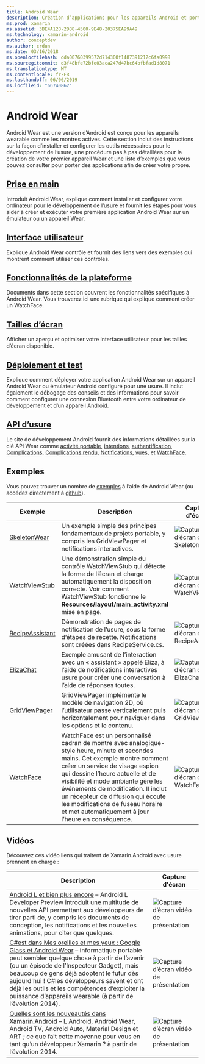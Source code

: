```yaml
---
title: Android Wear
description: Création d’applications pour les appareils Android et portable.
ms.prod: xamarin
ms.assetid: 3BE4A128-2D88-4500-9E48-20375EA99A49
ms.technology: xamarin-android
author: conceptdev
ms.author: crdun
ms.date: 03/16/2018
ms.openlocfilehash: dda00760399572d714300f1487391212c6fa0998
ms.sourcegitcommit: d3f48bfe72bfe03aca247d47bc64bfbfad1d8071
ms.translationtype: MT
ms.contentlocale: fr-FR
ms.lasthandoff: 06/06/2019
ms.locfileid: "66740862"
---
```

# <a name="android-wear"></a>Android Wear

Android Wear est une version d’Android est conçu pour les appareils wearable comme les montres actives. Cette section inclut des instructions sur la façon d’installer et configurer les outils nécessaires pour le développement de l’usure, une procédure pas à pas détaillées pour la création de votre premier appareil Wear et une liste d’exemples que vous pouvez consulter pour porter des applications afin de créer votre propre.

##  <a name="getting-startedandroidwearget-startedindexmd"></a>[Prise en main](~/android/wear/get-started/index.md)

Introduit Android Wear, explique comment installer et configurer votre ordinateur pour le développement de l’usure et fournit les étapes pour vous aider à créer et exécuter votre première application Android Wear sur un émulateur ou un appareil Wear.

##  <a name="user-interfaceandroidwearuser-interfaceindexmd"></a>[Interface utilisateur](~/android/wear/user-interface/index.md)

Explique Android Wear contrôle et fournit des liens vers des exemples qui montrent comment utiliser ces contrôles.

##  <a name="platform-featuresandroidwearplatformindexmd"></a>[Fonctionnalités de la plateforme](~/android/wear/platform/index.md)

Documents dans cette section couvrent les fonctionnalités spécifiques à Android Wear. Vous trouverez ici une rubrique qui explique comment créer un WatchFace.

##  <a name="screen-sizesandroidwearscreen-sizesmd"></a>[Tailles d’écran](~/android/wear/screen-sizes.md)

Afficher un aperçu et optimiser votre interface utilisateur pour les tailles d’écran disponible.

##  <a name="deployment--testingandroidweardeploy-testindexmd"></a>[Déploiement et test](~/android/wear/deploy-test/index.md)

Explique comment déployer votre application Android Wear sur un appareil Android Wear ou émulateur Android configuré pour une usure. Il inclut également le débogage des conseils et des informations pour savoir comment configurer une connexion Bluetooth entre votre ordinateur de développement et d’un appareil Android.

##  <a name="wear-apishttpsdeveloperandroidcomreferenceandroidsupportwearable"></a>[API d’usure](https://developer.android.com/reference/android/support/wearable)

Le site de développement Android fournit des informations détaillées sur la clé API Wear comme [activité portable](https://developer.android.com/reference/android/support/wearable/activity/package-summary.html), [intentions](https://developer.android.com/reference/com/google/android/wearable/intent/package-summary.html), [authentification](https://developer.android.com/reference/android/support/wearable/authentication/package-summary.html), [ Complications](https://developer.android.com/reference/android/support/wearable/complications/package-summary.html), [Complications rendu](https://developer.android.com/reference/android/support/wearable/complications/rendering/package-summary.html), [Notifications](https://developer.android.com/reference/android/support/wearable/notifications/package-summary.html), [vues](https://developer.android.com/reference/android/support/wearable/view/package-summary.html), et [WatchFace](https://developer.android.com/reference/android/support/wearable/watchface/package-summary.html).



## <a name="samples"></a>Exemples

Vous pouvez trouver un nombre de [exemples](https://developer.xamarin.com/samples/android/Android%20Wear/) à l’aide de Android Wear (ou accédez directement à [github](https://github.com/xamarin/monodroid-samples/tree/master/wear)).

|Exemple|Description|Capture d'écran|
|--- |--- |--- |
|[SkeletonWear](https://developer.xamarin.com/samples/monodroid/wear/SkeletonWear/)|Un exemple simple des principes fondamentaux de projets portable, y compris les GridViewPager et notifications interactives.|![Capture d’écran de Skeletonwear](images/skeleton.png)|
|[WatchViewStub](https://developer.xamarin.com/samples/monodroid/wear/WatchViewStub/)|Une démonstration simple du contrôle WatchViewStub qui détecte la forme de l’écran et charge automatiquement la disposition correcte. Voir comment WatchViewStub fonctionne le **Resources/layout/main_activity.xml** mise en page.|![Capture d’écran de WatchViewStub](images/watchview.png)|
|[RecipeAssistant](https://developer.xamarin.com/samples/monodroid/wear/RecipeAssistant/)|Démonstration de pages de notification de l’usure, sous la forme d’étapes de recette. Notifications sont créées dans RecipeService.cs.|![Capture d’écran de RecipeAssistant](images/recipeassist.png)|
|[ElizaChat](https://developer.xamarin.com/samples/monodroid/wear/ElizaChat/)|Exemple amusant de l’interaction avec un « assistant » appelé Eliza, à l’aide de notifications interactives usure pour créer une conversation à l’aide de réponses toutes.|![Capture d’écran de ElizaChat](images/eliza.png)|
|[GridViewPager](https://developer.xamarin.com/samples/monodroid/wear/GridViewPager/)|GridViewPager implémente le modèle de navigation 2D, où l’utilisateur passe verticalement puis horizontalement pour naviguer dans les options et le contenu.|![Capture d’écran de GridViewPager](images/gridviewpager.png)|
|[WatchFace](https://developer.xamarin.com/samples/monodroid/wear/WatchFace)|WatchFace est un personnalisé cadran de montre avec analogique-style heure, minute et secondes mains. Cet exemple montre comment créer un service de visage espion qui dessine l’heure actuelle et de visibilité et mode ambiante gère les événements de modification. Il inclut un récepteur de diffusion qui écoute les modifications de fuseau horaire et met automatiquement à jour l’heure en conséquence.|![Capture d’écran de WatchFace](images/gridviewpager.png)|


##  <a name="videos"></a>Vidéos

Découvrez ces vidéo liens qui traitent de Xamarin.Android avec usure prennent en charge :

|Description|Capture d'écran|
|--- |--- |
|[Android L et bien plus encore](https://blog.xamarin.com/webinar-recording-android-l-and-so-much-more/) &ndash; Android L Developer Preview introduit une multitude de nouvelles API permettant aux développeurs de tirer parti de, y compris les documents de conception, les notifications et les nouvelles animations, pour citer que quelques.|![Capture d’écran vidéo de présentation](images/video-android-l.png)|
|[C#est dans Mes oreilles et mes yeux : Google Glass et Android Wear](https://www.youtube.com/watch?v=80H8tXByZQc) &ndash; informatique portable peut sembler quelque chose à partir de l’avenir (ou un épisode de l’Inspecteur Gadget), mais beaucoup de gens déjà adoptent le futur dès aujourd'hui ! C#les développeurs savent et ont déjà les outils et les compétences d’exploiter la puissance d’appareils wearable (à partir de l’évolution 2014).|![Capture d’écran vidéo de présentation](images/video-eyes-ears.png)|
|[Quelles sont les nouveautés dans Xamarin.Android](https://www.youtube.com/watch?v=Gpqc2XZIQfU) &ndash; L Android, Android Wear, Android TV, Android Auto, Material Design et ART ; ce que fait cette moyenne pour vous en tant qu’un développeur Xamarin ? à partir de l’évolution 2014.|![Capture d’écran vidéo de présentation](Images/video-whats-new.png)|


<!--

March 18
https://blog.xamarin.com/android-wear/

August 14
https://blog.xamarin.com/android-l-developer-preview-android-wear-support/

August 27
https://blog.xamarin.com/tips-for-your-first-android-wear-app/

Watch Face
https://github.com/Redth/Xamarin.Wear.WatchFace
-->
